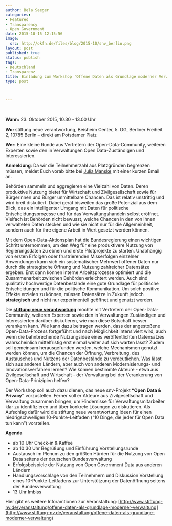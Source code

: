 ```yaml
---
author: Bela Seeger
categories:
- Featured
- Transparency
- Open Government
date: 2015-10-15 12:15:56
image: 
  src: http://okfn.de/files/blog/2015-10/snv_berlin.png
layout: post
published: true
status: publish
tags:
- Deutschland
- Transparenz
title: Einladung zum Workshop 'Offene Daten als Grundlage moderner Verwaltung' - Auftakt des Projekts „Open Data & Privacy“ 
type: post



---
```

<br>

**Wann:** 23. Oktober 2015, 10.30 - 13.00 Uhr

**Wo:** stiftung neue verantwortung, Beisheim Center, 5. OG, Berliner Freiheit 2, 10785 Berlin – direkt am Potsdamer Platz

**Wer:** Eine kleine Runde aus Vertretern der Open-Data-Community, weiteren Experten sowie den in Verwaltungen Open Data-Zuständigen und Interessierten. 

**Anmeldung**: Da wir die Teilnehmerzahl aus Platzgründen begrenzen müssen, meldet Euch vorab bitte bei [Julia Manske](mailto:jmanske@stiftung-nv.de) mit einer kurzen Email an. 


Behörden sammeln und aggregieren eine Vielzahl von Daten. Deren produktive Nutzung bietet für Wirtschaft und Zivilgesellschaft sowie für Bürgerinnen und Bürger unmittelbare Chancen. Das ist relativ unstrittig und wird breit diskutiert. Dabei gerät bisweilen das große Potenzial aus dem Blick, das ein intelligenter Umgang mit Daten für politische Entscheidungsprozesse und für das Verwaltungshandeln selbst eröffnet. Vielfach ist Behörden nicht bewusst, welche Chancen in den von ihnen verwalteten Daten stecken und wie sie nicht nur für die Allgemeinheit, sondern auch für ihre eigene Arbeit in Wert gesetzt werden können.  

Mit dem Open-Data-Aktionsplan hat die Bundesregierung einen wichtigen Schritt unternommen, um den Weg für eine produktivere Nutzung von Regierungsdaten zu ebnen und erste Pilotprojekte zu starten. Unabhängig von ersten Erfolgen oder frustrierenden Misserfolgen einzelner Anwendungen kann sich ein systematischer Mehrwert offener Daten nur durch die strategische Öffnung und Nutzung zahlreicher Datensätze ergeben. Erst dann können interne Arbeitsprozesse optimiert und die Zusammenarbeit zwischen Behörden erleichtert werden. Auch sind qualitativ hochwertige Datenbestände eine gute Grundlage für politische Entscheidungen und für die politische Kommunikation. Um solch positive Effekte erzielen zu können, müssen Datensätze in Zukunft jedoch **strategisch** und nicht nur experimentell geöffnet und genutzt werden.

Die **[stiftung neue verantwortung](http://www.stiftung-nv.de/veranstaltung/offene-daten-als-grundlage-moderner-verwaltung)** möchte mit Vertretern der Open-Data-Community, weiteren Experten sowie den in Verwaltungen Zuständigen und Interessierten darüber diskutieren, wie man diese Botschaft besser verankern kann. Wie kann dazu beitragen werden, dass der angestoßene Open-Data-Prozess fortgeführt und nach Möglichkeit intensiviert wird, auch wenn die bahnbrechende Nutzungsidee eines veröffentlichten Datensatzes wahrscheinlich mittelfristig erst einmal weiter auf sich warten lässt? Zudem soll gemeinsam herausgefunden werden, welche Mechanismen genutzt werden können, um die Chancen der Öffnung, Verbreitung, des Austausches und Nutzens der Datenbestände zu verdeutlichen. Was lässt sich aus anderen Ländern, aber auch von anderen Modernisierungs- und Innovationsverfahren lernen? Wie können bestimmte Akteure - etwa aus Zivilgesellschaft und Wirtschaft - der Verwaltung bei der Verankerung von Open-Data-Prinizipien helfen?

Der Workshop soll auch dazu dienen, das neue snv-Projekt **“Open Data & Privacy”** vorzustellen. Ferner soll er Akteure aus Zivilgesellschaft und Verwaltung zusammen bringen, um Hindernisse für Verwaltungsmitarbeiter klar zu identifizieren und über konkrete Lösungen zu diskutieren. Als Aufschlag dafür wird die stiftung neue verantwortung Ideen für einen niedrigschwelligen 10-Punkte-Leitfaden (“10 Dinge, die jeder für Open Data tun kann”) vorstellen.

**Agenda**

- ab 10 Uhr Check-in & Kaffee
- ab 10:30 Uhr
Begrüßung und Einführung
Vorstellungsrunde
- Austausch im Plenum zu den größten Hürden für die Nutzung von Open Data seitens der  deutschen Bundesverwaltung
- Erfolgsbeispiele der Nutzung von Open Government Data aus anderen Ländern
- Handlungsvorschläge von den Teilnehmern und Diskussion
Vorstellung eines 10-Punkte-Leitfadens zur Unterstützung der Datenöffnung seitens der Bundesverwaltung
- 13 Uhr Imbiss

Hier gibt es weitere Inforamtionen zur Veranstaltung: [http://www.stiftung-nv.de/veranstaltung/offene-daten-als-grundlage-moderner-verwaltung](http://www.stiftung-nv.de/veranstaltung/offene-daten-als-grundlage-moderner-verwaltung)